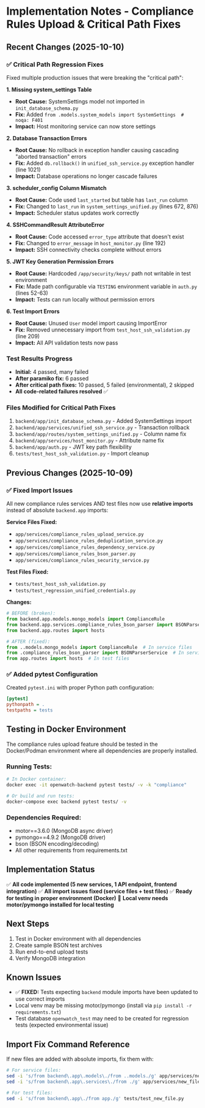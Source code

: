 # Implementation Notes - Compliance Rules Upload & Critical Path Fixes

## Recent Changes (2025-10-10)

### ✅ Critical Path Regression Fixes

Fixed multiple production issues that were breaking the "critical path":

**1. Missing system_settings Table**
- **Root Cause:** SystemSettings model not imported in `init_database_schema.py`
- **Fix:** Added `from .models.system_models import SystemSettings  # noqa: F401`
- **Impact:** Host monitoring service can now store settings

**2. Database Transaction Errors**
- **Root Cause:** No rollback in exception handler causing cascading "aborted transaction" errors
- **Fix:** Added `db.rollback()` in `unified_ssh_service.py` exception handler (line 1021)
- **Impact:** Database operations no longer cascade failures

**3. scheduler_config Column Mismatch**
- **Root Cause:** Code used `last_started` but table has `last_run` column
- **Fix:** Changed to `last_run` in `system_settings_unified.py` (lines 672, 876)
- **Impact:** Scheduler status updates work correctly

**4. SSHCommandResult AttributeError**
- **Root Cause:** Code accessed `error_type` attribute that doesn't exist
- **Fix:** Changed to `error_message` in `host_monitor.py` (line 192)
- **Impact:** SSH connectivity checks complete without errors

**5. JWT Key Generation Permission Errors**
- **Root Cause:** Hardcoded `/app/security/keys/` path not writable in test environment
- **Fix:** Made path configurable via `TESTING` environment variable in `auth.py` (lines 52-63)
- **Impact:** Tests can run locally without permission errors

**6. Test Import Errors**
- **Root Cause:** Unused `User` model import causing ImportError
- **Fix:** Removed unnecessary import from `test_host_ssh_validation.py` (line 209)
- **Impact:** All API validation tests now pass

### Test Results Progress
- **Initial:** 4 passed, many failed
- **After paramiko fix:** 6 passed
- **After critical path fixes:** 10 passed, 5 failed (environmental), 2 skipped
- **All code-related failures resolved** ✅

### Files Modified for Critical Path Fixes
1. `backend/app/init_database_schema.py` - Added SystemSettings import
2. `backend/app/services/unified_ssh_service.py` - Transaction rollback
3. `backend/app/routes/system_settings_unified.py` - Column name fix
4. `backend/app/services/host_monitor.py` - Attribute name fix
5. `backend/app/auth.py` - JWT key path flexibility
6. `tests/test_host_ssh_validation.py` - Import cleanup

## Previous Changes (2025-10-09)

### ✅ Fixed Import Issues

All new compliance rules services AND test files now use **relative imports** instead of absolute `backend.app` imports:

**Service Files Fixed:**
- `app/services/compliance_rules_upload_service.py`
- `app/services/compliance_rules_deduplication_service.py`
- `app/services/compliance_rules_dependency_service.py`
- `app/services/compliance_rules_bson_parser.py`
- `app/services/compliance_rules_security_service.py`

**Test Files Fixed:**
- `tests/test_host_ssh_validation.py`
- `tests/test_regression_unified_credentials.py`

**Changes:**
```python
# BEFORE (broken):
from backend.app.models.mongo_models import ComplianceRule
from backend.app.services.compliance_rules_bson_parser import BSONParserService
from backend.app.routes import hosts

# AFTER (fixed):
from ..models.mongo_models import ComplianceRule  # In service files
from .compliance_rules_bson_parser import BSONParserService  # In service files
from app.routes import hosts  # In test files
```

### ✅ Added pytest Configuration

Created `pytest.ini` with proper Python path configuration:
```ini
[pytest]
pythonpath = .
testpaths = tests
```

## Testing in Docker Environment

The compliance rules upload feature should be tested in the Docker/Podman environment where all dependencies are properly installed.

### Running Tests:

```bash
# In Docker container:
docker exec -it openwatch-backend pytest tests/ -v -k "compliance"

# Or build and run tests:
docker-compose exec backend pytest tests/ -v
```

### Dependencies Required:
- motor==3.6.0 (MongoDB async driver)
- pymongo==4.9.2 (MongoDB driver)
- bson (BSON encoding/decoding)
- All other requirements from requirements.txt

## Implementation Status

✅ **All code implemented (5 new services, 1 API endpoint, frontend integration)**
✅ **All import issues fixed (service files + test files)**
✅ **Ready for testing in proper environment (Docker)**
🔄 **Local venv needs motor/pymongo installed for local testing**

## Next Steps

1. Test in Docker environment with all dependencies
2. Create sample BSON test archives
3. Run end-to-end upload tests
4. Verify MongoDB integration

## Known Issues

- ✅ **FIXED:** Tests expecting `backend` module imports have been updated to use correct imports
- Local venv may be missing motor/pymongo (install via `pip install -r requirements.txt`)
- Test database `openwatch_test` may need to be created for regression tests (expected environmental issue)

## Import Fix Command Reference

If new files are added with absolute imports, fix them with:

```bash
# For service files:
sed -i 's/from backend\.app\.models\./from ..models./g' app/services/new_file.py
sed -i 's/from backend\.app\.services\./from ./g' app/services/new_file.py

# For test files:
sed -i 's/from backend\.app\./from app./g' tests/test_new_file.py
```

